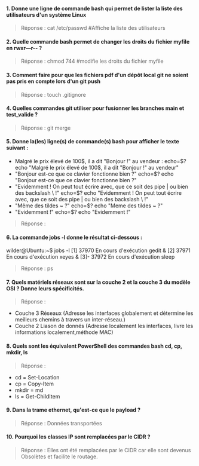 
#### 1. Donne une ligne de commande bash qui permet de lister la liste des utilisateurs d'un système Linux
> Réponse : cat /etc/passwd #Affiche la liste des utilisateurs

#### 2. Quelle commande bash permet de changer les droits du fichier myfile en rwxr—r-- ?
> Réponse : chmod 744 #modifie les droits du fichier myfile

#### 3. Comment faire pour que les fichiers pdf d'un dépôt local git ne soient pas pris en compte lors d'un git push
> Réponse : touch .gitignore 

#### 4. Quelles commandes git utiliser pour fusionner les branches main et test_valide ?
> Réponse : git merge

#### 5. Donne la(les) ligne(s) de commande(s) bash pour afficher le texte suivant :
- Malgré le prix élevé de 100$, il a dit "Bonjour !" au vendeur :
echo=$?
echo "Malgré le prix élevé de 100$, il a dit "Bonjour !" au vendeur"
- "Bonjour est-ce que ce clavier fonctionne bien ?"
echo=$?
echo "Bonjour est-ce que ce clavier fonctionne bien ?"
- "Evidemment ! On peut tout écrire avec, que ce soit des pipe | ou bien des backslash \\ !"
echo=$?
echo "Evidemment ! On peut tout écrire avec, que ce soit des pipe | ou bien des backslash \\ !" 
- "Même des tildes ~ ?"
echo=$?
echo "Meme des tildes ~ ?"
- "Evidemment !"
echo=$?
echo "Evidemment !"

> Réponse : 

#### 6. La commande jobs -l donne le résultat ci-dessous :
wilder@Ubuntu:~$ jobs -l
[1]  37970 En cours d'exécution   gedit &
[2]  37971 En cours d'exécution   xeyes &
[3]- 37972 En cours d'exécution   sleep
> Réponse : ps

#### 7. Quels matériels réseaux sont sur la couche 2 et la couche 3 du modèle OSI ? Donne leurs spécificités.
> Réponse :
 - Couche 3 Réseaux (Adresse les interfaces globalement et détermine les meilleurs chemins à travers un inter-réseau.)  
 - Couche 2 Liason de donnés (Adresse localement les interfaces, livre les informations localement,méthode MAC) 

#### 8. Quels sont les équivalent PowerShell des commandes bash cd, cp, mkdir, ls
> Réponse : 
- cd = Set-Location 
- cp = Copy-Item 
- mkdir = md 
- ls = Get-ChildItem

#### 9. Dans la trame ethernet, qu'est-ce que le payload ?
> Réponse : Données transportées 

#### 10.  Pourquoi les classes IP sont remplacées par le CIDR ?
> Réponse : Elles ont été remplacées par le CIDR car elle sont devenus Obsolètes et facilite le routage. 
